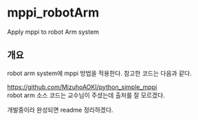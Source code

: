 # mppi_robotArm
Apply mppi to robot Arm system

## 개요
robot arm system에 mppi 방법을 적용한다.
참고한 코드는 다음과 같다.

https://github.com/MizuhoAOKI/python_simple_mppi <br>
robot arm 소스 코드는 교수님이 주셨는데 출처를 잘 모르겠다.

개발중이라 완성되면 readme 정리하겠다.
